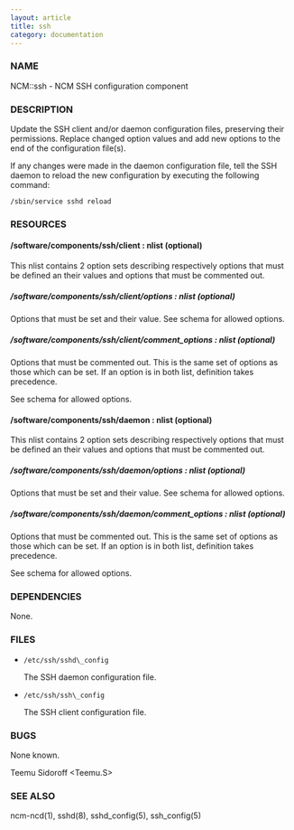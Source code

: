 ```yaml
---
layout: article
title: ssh
category: documentation
---
```

### NAME

NCM::ssh - NCM SSH configuration component

### DESCRIPTION

Update the SSH client and/or daemon configuration files, preserving their
permissions. Replace changed option values and add new options to the end of the
configuration file(s).

If any changes were made in the daemon configuration file, tell the SSH daemon to
reload the new configuration by executing the following command:

    /sbin/service sshd reload

### RESOURCES

#### /software/components/ssh/client : nlist (optional)

This nlist contains 2 option sets describing respectively options that must be defined 
an their values and options that must be commented out.

##### /software/components/ssh/client/options : nlist (optional)

Options that must be set and their value. See schema for allowed options.

##### /software/components/ssh/client/comment\_options : nlist (optional)

Options that must be commented out. This is the same set of options as those which can be
set. If an option is in both list, definition takes precedence.

See schema for allowed options.

#### /software/components/ssh/daemon : nlist (optional)

This nlist contains 2 option sets describing respectively options that must be defined 
an their values and options that must be commented out.

##### /software/components/ssh/daemon/options : nlist (optional)

Options that must be set and their value. See schema for allowed options.

##### /software/components/ssh/daemon/comment\_options : nlist (optional)

Options that must be commented out. This is the same set of options as those which can be
set. If an option is in both list, definition takes precedence.

See schema for allowed options.

### DEPENDENCIES

None.

### FILES

- `/etc/ssh/sshd\_config`

    The SSH daemon configuration file.

- `/etc/ssh/ssh\_config`

    The SSH client configuration file.

### BUGS

None known.

Teemu Sidoroff <Teemu.S>

### SEE ALSO

ncm-ncd(1), sshd(8), sshd\_config(5), ssh\_config(5)
